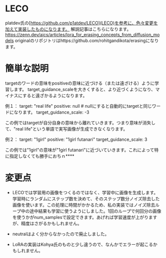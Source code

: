 # LECO
platdev氏の[https://github.com/p1atdev/LECO](LECO)を参考に、色々変更を加えて実装したものになります。
解説記事はこちらになります。https://zenn.dev/aics/articles/lora_for_erasing_concepts_from_diffusion_models
originalのリポジトリはhttps://github.com/rohitgandikota/erasingになります。

# 簡単な説明
targetのワードの意味をpositiveの意味に近づける（または遠ざける）ように学習します。
target_guidance_scaleを大きくすると、より近づくようになり、マイナスにすると遠ざかるようになります。

例１：
target: "real life"
positive: null # nullにすると自動的にtargetと同じワードになります。
target_guidance_scale: -3

この例ではtargetが自分自身の意味から離れていきます。つまり意味が消失して、"real life"という単語で実写画像が生成できなくなります。

例２：
target: "1girl"
positive: "1girl futanari"
target_guidance_scale: 3

この例では"1girl"の意味が"1girl futanari"に近づいていきます。これによって特に指定しなくても勝手におちｎ****

# 変更点

+ LECOでは学習用の画像をつくるのではなく、学習中に画像を生成します。
学習時にランダムにステップ数を決めて、そのステップ数分ノイズ除去した画像を使います。この処理に時間がかかるため、私の実装ではノイズ除去ループ中の途中結果も学習に使うようにしました。1回のループで何回分の画像を使うかがnum_samplesで設定できます。あげれば学習速度が上がりますが、精度はさがるかもしれません。

+ neutralはよく分からなかったので廃止しました。

+ LoRAの実装はKohya氏のものと少し違うので、なんかでエラーが起こるかもしれません。


